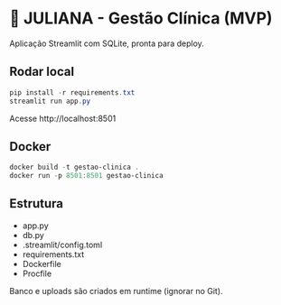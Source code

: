 # 🧠 JULIANA - Gestão Clínica (MVP)

Aplicação Streamlit com SQLite, pronta para deploy.

## Rodar local

```powershell
pip install -r requirements.txt
streamlit run app.py
```

Acesse http://localhost:8501

## Docker

```powershell
docker build -t gestao-clinica .
docker run -p 8501:8501 gestao-clinica
```

## Estrutura
- app.py
- db.py
- .streamlit/config.toml
- requirements.txt
- Dockerfile
- Procfile

Banco e uploads são criados em runtime (ignorar no Git).
